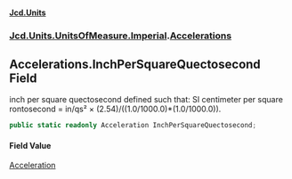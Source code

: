 #### [Jcd.Units](index.md 'index')

### [Jcd.Units.UnitsOfMeasure.Imperial](Jcd.Units.UnitsOfMeasure.Imperial.md 'Jcd.Units.UnitsOfMeasure.Imperial').[Accelerations](Accelerations.md 'Jcd.Units.UnitsOfMeasure.Imperial.Accelerations')

## Accelerations.InchPerSquareQuectosecond Field

inch per square quectosecond defined such that: SI centimeter per square rontosecond = in/qs² ×
(2.54)/((1.0/1000.0)*(1.0/1000.0)).

```csharp
public static readonly Acceleration InchPerSquareQuectosecond;
```

#### Field Value

[Acceleration](Acceleration.md 'Jcd.Units.UnitTypes.Acceleration')